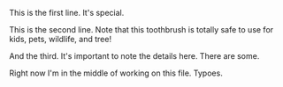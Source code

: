 This is the first line. It's special.

This is the second line. Note that this toothbrush is totally safe to use for kids, pets, wildlife, and tree! 

And the third. It's important to note the details here. There are some.

Right now I'm in the middle of working on this file. Typoes.